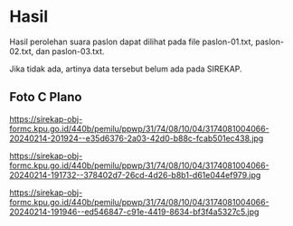 # Hasil

Hasil perolehan suara paslon dapat dilihat pada file paslon-01.txt, paslon-02.txt, dan paslon-03.txt.

Jika tidak ada, artinya data tersebut belum ada pada SIREKAP.

## Foto C Plano

https://sirekap-obj-formc.kpu.go.id/440b/pemilu/ppwp/31/74/08/10/04/3174081004066-20240214-201924--e35d6376-2a03-42d0-b88c-fcab501ec438.jpg

https://sirekap-obj-formc.kpu.go.id/440b/pemilu/ppwp/31/74/08/10/04/3174081004066-20240214-191732--378402d7-26cd-4d26-b8b1-d61e044ef979.jpg

https://sirekap-obj-formc.kpu.go.id/440b/pemilu/ppwp/31/74/08/10/04/3174081004066-20240214-191946--ed546847-c91e-4419-8634-bf3f4a5327c5.jpg
